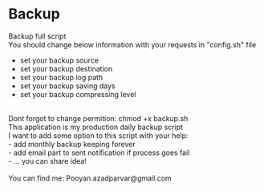 # Backup
Backup full script</br>
You should change below information with your requests in "config.sh" file</br>
- set your backup source
- set your backup destination
- set your backup log path
- set your backup saving days
- set your backup compressing level</br>
</br>
Dont forgot to change permition: chmod +x backup.sh</br>
This application is my production daily backup script</br>
I want to add some option to this script with your help:</br>
  - add monthly backup keeping forever</br>
  - add email part to sent notification if process goes fail</br>
  - ... you can share idea!</br>
</br>
You can find me: Pooyan.azadparvar@gmail.com </br>

